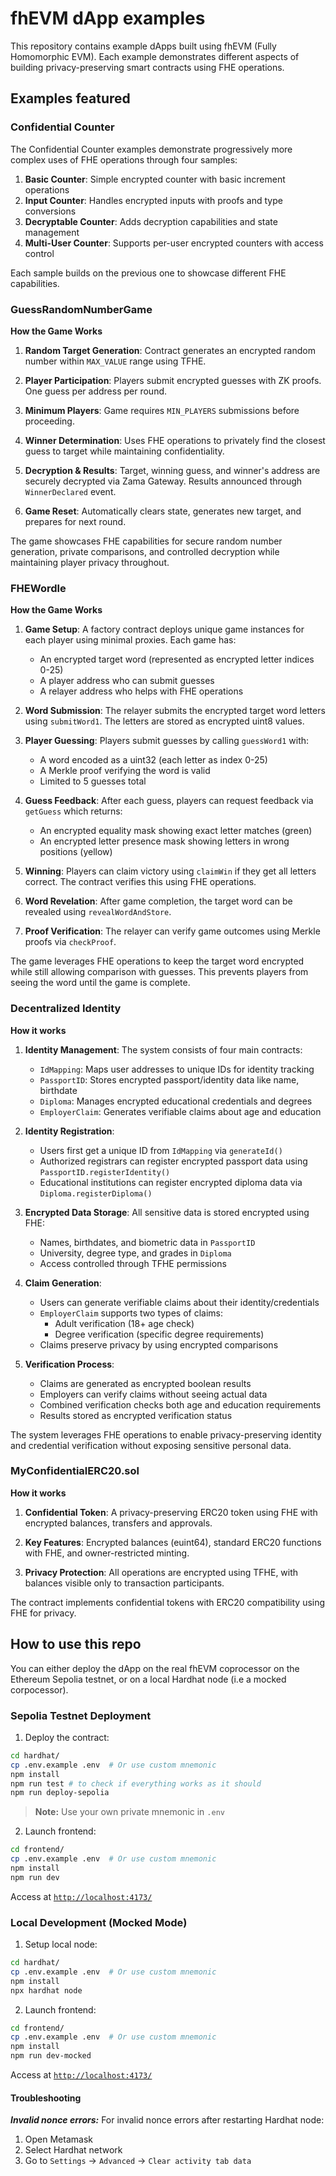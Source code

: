 # fhEVM dApp examples

This repository contains example dApps built using fhEVM (Fully Homomorphic EVM). Each example demonstrates different aspects of building privacy-preserving smart contracts using FHE operations.

## Examples featured

### Confidential Counter
The Confidential Counter examples demonstrate progressively more complex uses of FHE operations through four samples:

1. **Basic Counter**: Simple encrypted counter with basic increment operations
2. **Input Counter**: Handles encrypted inputs with proofs and type conversions 
3. **Decryptable Counter**: Adds decryption capabilities and state management
4. **Multi-User Counter**: Supports per-user encrypted counters with access control

Each sample builds on the previous one to showcase different FHE capabilities.

### GuessRandomNumberGame

**How the Game Works**

1. **Random Target Generation**: Contract generates an encrypted random number within `MAX_VALUE` range using TFHE.

2. **Player Participation**: Players submit encrypted guesses with ZK proofs. One guess per address per round.

3. **Minimum Players**: Game requires `MIN_PLAYERS` submissions before proceeding.

4. **Winner Determination**: Uses FHE operations to privately find the closest guess to target while maintaining confidentiality.

5. **Decryption & Results**: Target, winning guess, and winner's address are securely decrypted via Zama Gateway. Results announced through `WinnerDeclared` event.

6. **Game Reset**: Automatically clears state, generates new target, and prepares for next round.

The game showcases FHE capabilities for secure random number generation, private comparisons, and controlled decryption while maintaining player privacy throughout.

### FHEWordle

**How the Game Works**

1. **Game Setup**: A factory contract deploys unique game instances for each player using minimal proxies. Each game has:
   - An encrypted target word (represented as encrypted letter indices 0-25)
   - A player address who can submit guesses
   - A relayer address who helps with FHE operations

2. **Word Submission**: The relayer submits the encrypted target word letters using `submitWord1`. The letters are stored as encrypted uint8 values.

3. **Player Guessing**: Players submit guesses by calling `guessWord1` with:
   - A word encoded as a uint32 (each letter as index 0-25)
   - A Merkle proof verifying the word is valid
   - Limited to 5 guesses total

4. **Guess Feedback**: After each guess, players can request feedback via `getGuess` which returns:
   - An encrypted equality mask showing exact letter matches (green)
   - An encrypted letter presence mask showing letters in wrong positions (yellow)

5. **Winning**: Players can claim victory using `claimWin` if they get all letters correct. The contract verifies this using FHE operations.

6. **Word Revelation**: After game completion, the target word can be revealed using `revealWordAndStore`.

7. **Proof Verification**: The relayer can verify game outcomes using Merkle proofs via `checkProof`.

The game leverages FHE operations to keep the target word encrypted while still allowing comparison with guesses. This prevents players from seeing the word until the game is complete.


### Decentralized Identity

**How it works**

1. **Identity Management**: The system consists of four main contracts:
   - `IdMapping`: Maps user addresses to unique IDs for identity tracking
   - `PassportID`: Stores encrypted passport/identity data like name, birthdate
   - `Diploma`: Manages encrypted educational credentials and degrees
   - `EmployerClaim`: Generates verifiable claims about age and education

2. **Identity Registration**:
   - Users first get a unique ID from `IdMapping` via `generateId()`
   - Authorized registrars can register encrypted passport data using `PassportID.registerIdentity()`
   - Educational institutions can register encrypted diploma data via `Diploma.registerDiploma()`

3. **Encrypted Data Storage**: All sensitive data is stored encrypted using FHE:
   - Names, birthdates, and biometric data in `PassportID`
   - University, degree type, and grades in `Diploma`
   - Access controlled through TFHE permissions

4. **Claim Generation**:
   - Users can generate verifiable claims about their identity/credentials
   - `EmployerClaim` supports two types of claims:
     - Adult verification (18+ age check)
     - Degree verification (specific degree requirements)
   - Claims preserve privacy by using encrypted comparisons

5. **Verification Process**:
   - Claims are generated as encrypted boolean results
   - Employers can verify claims without seeing actual data
   - Combined verification checks both age and education requirements
   - Results stored as encrypted verification status

The system leverages FHE operations to enable privacy-preserving identity and credential verification without exposing sensitive personal data.

### MyConfidentialERC20.sol

**How it works**
1. **Confidential Token**: A privacy-preserving ERC20 token using FHE with encrypted balances, transfers and approvals.

2. **Key Features**: Encrypted balances (euint64), standard ERC20 functions with FHE, and owner-restricted minting.

3. **Privacy Protection**: All operations are encrypted using TFHE, with balances visible only to transaction participants.

The contract implements confidential tokens with ERC20 compatibility using FHE for privacy.

## How to use this repo

You can either deploy the dApp on the real fhEVM coprocessor on the Ethereum Sepolia testnet, or on a local Hardhat node (i.e a mocked corpocessor).

### Sepolia Testnet Deployment
1. Deploy the contract:
```bash
cd hardhat/
cp .env.example .env  # Or use custom mnemonic
npm install
npm run test # to check if everything works as it should
npm run deploy-sepolia
```
> **Note:** Use your own private mnemonic in `.env`

2. Launch frontend:
```bash
cd frontend/
cp .env.example .env  # Or use custom mnemonic
npm install
npm run dev
```

Access at [`http://localhost:4173/`](http://localhost:4173/)

### Local Development (Mocked Mode)
1. Setup local node:
```bash
cd hardhat/
cp .env.example .env  # Or use custom mnemonic
npm install
npx hardhat node
```

2. Launch frontend:
```bash
cd frontend/
cp .env.example .env  # Or use custom mnemonic
npm install
npm run dev-mocked
```

Access at [`http://localhost:4173/`](http://localhost:4173/)

#### Troubleshooting

**_Invalid nonce errors:_** 
For invalid nonce errors after restarting Hardhat node:
1. Open Metamask
2. Select Hardhat network
3. Go to `Settings` -> `Advanced` -> `Clear activity tab data`


